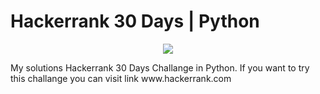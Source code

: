 # Hackerrank 30 Days | Python
<p align="center">
  <img src="https://github.com/Kyuubang/example_readme/blob/master/HR-Logo-Main.png"/>
</p>
My solutions Hackerrank 30 Days Challange in Python. If you want to try this challange you can visit link www.hackerrank.com
